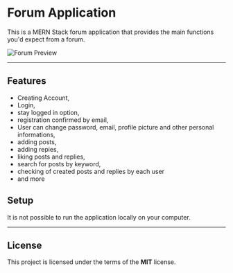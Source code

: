 Forum Application
============

This is a MERN Stack forum application that provides the main functions you'd expect from a forum.

![Forum Preview](https://ams02pap001files.storage.live.com/y4m7fXrJkCZYumhq7gxdAp3PySEKYkp18tupjVTiTWX3xlrEijS5Q6pebZDTxdS--ZR3E2dasCIQEGqPr4EqJ-bN79llkPcrk96P8ZPxp5L0Z35RnTqny6VaWTSFB7jcLujC-LwH6fHKYgYFEzrrqoDjjUzaCf2p0Kc621L2CyzkKKBlj1eBkKKdi1Rafltsm_P?width=1920&height=1080&cropmode=none)

---

## Features
- Creating Account,
- Login,
- stay logged in option,
- registration confirmed by email,
- User can change password, email, profile picture and other personal informations,
- adding posts,
- adding repies,
- liking posts and replies,
- search for posts by keyword,
- checking of created posts and replies by each user
- and more

## Setup
It is not possible to run the application locally on your computer.

---

## License
This project is licensed under the terms of the **MIT** license.
